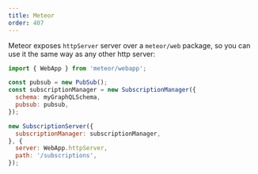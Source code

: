 ```yaml
---
title: Meteor
order: 407
---
```


Meteor exposes `httpServer` server over a `meteor/web` package, so you can use it the same way as any other http server:

```js
import { WebApp } from 'meteor/webapp';

const pubsub = new PubSub();
const subscriptionManager = new SubscriptionManager({
  schema: myGraphQLSchema,
  pubsub: pubsub,
});

new SubscriptionServer({
  subscriptionManager: subscriptionManager,
}, {
  server: WebApp.httpServer,
  path: '/subscriptions',
});
```
